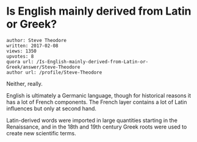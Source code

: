 # Is English mainly derived from Latin or Greek?

	author: Steve Theodore
	written: 2017-02-08
	views: 1350
	upvotes: 8
	quora url: /Is-English-mainly-derived-from-Latin-or-Greek/answer/Steve-Theodore
	author url: /profile/Steve-Theodore


Neither, really.

English is ultimately a Germanic language, though for historical reasons it has a lot of French components. The French layer contains a lot of Latin influences but only at second hand.

Latin-derived words were imported in large quantities starting in the Renaissance, and in the 18th and 19th century Greek roots were used to create new scientific terms.

